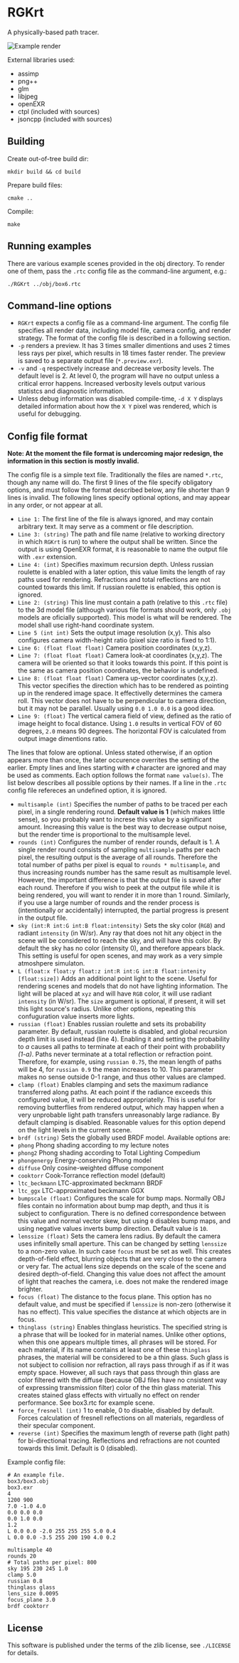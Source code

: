 # RGKrt

A physically-based path tracer.

![Example render](http://i.imgur.com/HGONqUs.jpg)

External libraries used:
 - assimp
 - png++
 - glm
 - libjpeg
 - openEXR
 - ctpl (included with sources)
 - jsoncpp (included with sources)

## Building

Create out-of-tree build dir:

    mkdir build && cd build

Prepare build files:

    cmake ..

Compile:

    make

## Running examples

There are various example scenes provided in the obj directory. To
render one of them, pass the `.rtc` config file as the command-line
argument, e.g.:

    ./RGKrt ../obj/box6.rtc

## Command-line options

 - `RGKrt` expects a config file as a command-line argument. The
   config file specifies all render data, including model file, camera
   config, and render strategy. The format of the config file is
   described in a following section.
 - `-p` renders a preview. It has 3 times smaller dimentions and uses
   2 times less rays per pixel, which results in 18 times faster
   render. The preview is saved to a separate output file
   (`*.preview.exr`).
 - `-v` and `-q` respectively increase and decrease verbosity
   levels. The default level is 2. At level 0, the program will have
   no output unless a critical error happens. Increased verbosity
   levels output various statistcs and diagnostic information.
 - Unless debug information was disabled compile-time, `-d X Y`
   displays detailed information about how the `X Y` pixel was
   rendered, which is useful for debugging.

## Config file format

**Note: At the moment the file format is undercoming major redesign,
the information in this section is mostly invalid.**

The config file is a simple text file. Traditionally the files are
named `*.rtc`, though any name will do. The first 9 lines of the file
specify obligatory options, and must follow the format described
below, any file shorter than 9 lines is invalid. The following lines
specify optional options, and may appear in any order, or not appear
at all.

 - `Line 1:` The first line of the file is always ignored, and may
   contain arbitrary text. It may serve as a comment or file
   description.
 - `Line 3: (string)` The path and file name (relative to working
   directory in which `RGKrt` is run) to where the output shall be
   written. Since the output is using OpenEXR format, it is reasonable
   to name the output file with `.exr` extension.
 - `Line 4: (int)` Specifies maximum recursion depth. Unless russian
   roulette is enabled with a later option, this value limits the
   length of ray paths used for rendering. Refractions and total
   reflections are not counted towards this limit. If russian roulette
   is enabled, this option is ignored.
 - `Line 2: (string)` This line must contain a path (relative to this
   `.rtc` file) to the 3d model file (although various file formats
   should work, only `.obj` models are oficially supported). This
   model is what will be rendered. The model shall use right-hand
   coordinate system.
 - `Line 5 (int int)` Sets the output image resolution (x,y). This
   also configures camera width-height ratio (pixel size ratio is
   fixed to 1:1).
 - `Line 6: (float float float)` Camera position coordinates (x,y,z).
 - `Line 7: (float float float)` Camera look-at coordinates
   (x,y,z). The camera will be oriented so that it looks towards this
   point. If this point is the same as camera position coordinates,
   the behavior is undefined.
 - `Line 8: (float float float)` Camera up-vector coordinates
   (x,y,z). This vector specifies the direction which has to be
   rendered as pointing up in the rendered image space. It
   effectivelly determines the camera roll. This vector does not have
   to be perpendicular to camera direction, but it may not be
   parallel. Usually using `0.0 1.0 0.0` is a good idea.
 - `Line 9: (float)` The vertical camera field of view, defined as the
   ratio of image height to focal distance. Using `1.0` results in
   vertical FOV of 60 degrees, `2.0` means 90 degrees. The horizontal
   FOV is calculated from output image dimentions ratio.

The lines that folow are optional. Unless stated otherwise, if an option
appears more than once, the later occurence overrites the setting of
the earlier. Empty lines and lines starting with `#` character are
ignored and may be used as comments. Each option follows the format
`name value(s)`. The list below describes all possible options by
their names. If a line in the `.rtc` config file refereces an
undefined option, it is ignored.

 - `multisample (int)` Specifies the number of paths to be traced per
   each pixel, in a single rendering round. **Default value is 1**
   (which makes little sense), so you probably want to increse this
   value by a significant amount. Increasing this value is the best
   way to decrease output noise, but the render time is proportional
   to the multisample level.
 - `rounds (int)` Configures the number of render rounds, default
   is 1. A single render round consists of sampling `multisample`
   paths per each pixel, the resulting output is the average of all
   rounds. Therefore the total number of paths per pixel is equal to
   `rounds * multisample`, and thus increasing rounds number has the
   same result as multisample level. However, the important difference
   is that the output file is saved after each round. Therefore if you
   wish to peek at the output file while it is being rendered, you
   will want to render it in more than 1 round. Similarly, if you use
   a large number of rounds and the render process is (intentionally
   or accidentally) interrupted, the partial progress is present in
   the output file.
 - `sky (int:R int:G int:B float:intensity)` Sets the sky color
   (`RGB`) and radiant `intensity` (in W/sr). Any ray that does not
   hit any object in the scene will be considered to reach the sky,
   and will have this color. By default the sky has no color
   (intensity 0), and therefore appears black. This setting is useful
   for open scenes, and may work as a very simple atmoshpere
   simulaton.
 - `L (float:x float:y float:z int:R int:G int:B float:intenity [float:size])`
   Adds an additional point light to the scene. Useful for rendering
   scenes and models that do not have lighting information. The light
   will be placed at `xyz` and will have `RGB` color, it will use
   radiant `intensity` (in W/sr). The `size` argument is optional, if
   present, it will set this light source's radius. Unlike other
   options, repeating this confuguration value inserts more lights.
 - `russian (float)` Enables russian roulette and sets its probability
   parameter. By default, russian roulette is disabled, and global
   recursion depth limit is used instead (line 4). Enabling it and
   setting the probability to *a* causes all paths to terminate at
   each of their point with probability *(1-a)*. Paths never terminate
   at a total reflection or refraction point. Therefore, for example,
   using `russian 0.75`, the mean length of paths will be 4, for
   `russian 0.9` the mean increases to 10. This parameter makes no
   sense outside 0-1 range, and thus other values are clamped.
 - `clamp (float)` Enables clamping and sets the maximum radiance
   transferred along paths. At each point if the radiance exceeds this
   configured value, it will be reduced appropriatelly. This is useful
   for removing butterflies from rendered output, which may happen
   when a very unprobable light path transfers unreasonably large
   radiance. By default clamping is disabled. Reasonable values for
   this option depend on the light levels in the current scene.
 - `brdf (string)` Sets the globally used BRDF model. Available
   options are:
  - `phong` Phong shading according to my lecture notes
  - `phong2` Phong shading according to Total Lighting Compedium
  - `phongenergy` Energy-conserving Phong model
  - `diffuse` Only cosine-weighted diffuse component
  - `cooktorr` Cook-Torrance reflection model (default)
  - `ltc_beckmann` LTC-approximated beckmann BRDF
  - `ltc_ggx` LTC-approximated beckmann GGX
 - `bumpscale (float)` Configures the scale for bump maps. Normally
   OBJ files contain no information about bump map depth, and thus it
   is subject to configuration. There is no defined correspondence
   between this value and normal vector skew, but using `0` disables
   bump maps, and using negative values inverts bump
   direction. Default value is `10`.
 - `lenssize (float)` Sets the camera lens radius. By default the
   camera uses infinitelly small aperture. This can be changed by
   setting `lenssize` to a non-zero value. In such case `focus` must
   be set as well. This creates depth-of-field effect, blurring
   objects that are very close to the camera or very far. The actual
   lens size depends on the scale of the scene and desired
   depth-of-field. Changing this value does not affect the amount of
   light that reaches the camera, i.e. does not make the rendered
   image brighter.
 - `focus (float)` The distance to the focus plane. This option has no
   default value, and must be specified if `lenssize` is non-zero
   (otherwise it has no effect). This value specifies the distance at
   which objects are in focus.
 - `thinglass (string)` Enables thinglass heuristics. The specified
   string is a phrase that will be looked for in material
   names. Unlike other options, when this one appears multiple times,
   all phrases will be stored. For each material, if its name contains
   at least one of these `thinglass` phrases, the material will be
   considered to be a thin glass. Such glass is not subject to
   collision nor refraction, all rays pass through if as if it was
   empty space. However, all such rays that pass through thin glass
   are color filtered with the diffuse (because OBJ files have no
   cnsistent way of expressing transmission filter) color of the thin
   glass material. This creates stained glass effects with virtually
   no effect on render performance. See box3.rtc for example scene.
 - `force_fresnell (int)` 1 to enable, 0 to disable, disabled by
   default.  Forces calculation of fresnell reflections on all
   materials, regardless of their specular component.
 - `reverse (int)` Specifies the maximum length of reverse path (light
   path) for bi-directional tracing. Reflections and refractions are
   not counted towards this limit. Default is 0 (disabled).

Example config file:

    # An example file.
    box3/box3.obj
    box3.exr
    4
    1200 900
    7.0 -1.0 4.0
    0.0 0.0 0.0
    0.0 1.0 0.0
    1.2
    L 0.0 0.0 -2.0 255 255 255 5.0 0.4
    L 0.0 0.0 -3.5 255 200 190 4.0 0.2

    multisample 40
    rounds 20
    # Total paths per pixel: 800
    sky 195 230 245 1.0
    clamp 5.0
    russian 0.8
    thinglass glass
    lens_size 0.0095
    focus_plane 3.0
    brdf cooktorr


## License

This software is published under the terms of the zlib license, see `./LICENSE` for details.
